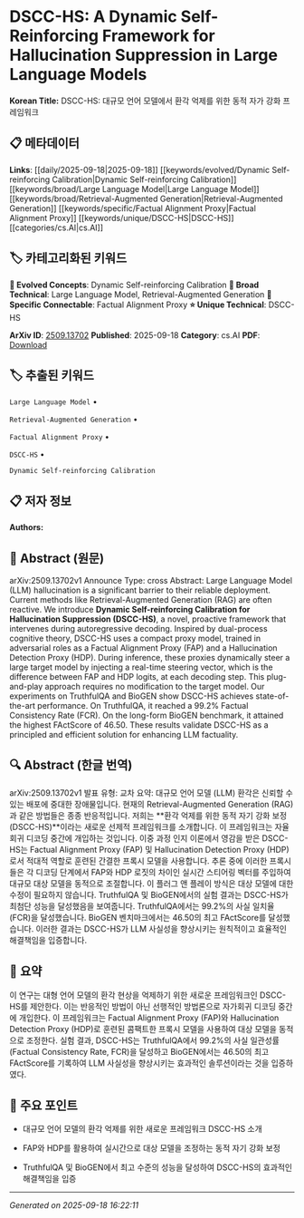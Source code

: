 
# DSCC-HS: A Dynamic Self-Reinforcing Framework for Hallucination Suppression in Large Language Models

**Korean Title:** DSCC-HS: 대규모 언어 모델에서 환각 억제를 위한 동적 자가 강화 프레임워크

## 📋 메타데이터

**Links**: [[daily/2025-09-18|2025-09-18]] [[keywords/evolved/Dynamic Self-reinforcing Calibration|Dynamic Self-reinforcing Calibration]] [[keywords/broad/Large Language Model|Large Language Model]] [[keywords/broad/Retrieval-Augmented Generation|Retrieval-Augmented Generation]] [[keywords/specific/Factual Alignment Proxy|Factual Alignment Proxy]] [[keywords/unique/DSCC-HS|DSCC-HS]] [[categories/cs.AI|cs.AI]]

## 🏷️ 카테고리화된 키워드
**🚀 Evolved Concepts**: Dynamic Self-reinforcing Calibration
**🔬 Broad Technical**: Large Language Model, Retrieval-Augmented Generation
**🔗 Specific Connectable**: Factual Alignment Proxy
**⭐ Unique Technical**: DSCC-HS

**ArXiv ID**: [2509.13702](https://arxiv.org/abs/2509.13702)
**Published**: 2025-09-18
**Category**: cs.AI
**PDF**: [Download](https://arxiv.org/pdf/2509.13702.pdf)


## 🏷️ 추출된 키워드



`Large Language Model` • 

`Retrieval-Augmented Generation` • 

`Factual Alignment Proxy` • 

`DSCC-HS` • 

`Dynamic Self-reinforcing Calibration`



## 📋 저자 정보

**Authors:** 

## 📄 Abstract (원문)

arXiv:2509.13702v1 Announce Type: cross 
Abstract: Large Language Model (LLM) hallucination is a significant barrier to their reliable deployment. Current methods like Retrieval-Augmented Generation (RAG) are often reactive. We introduce **Dynamic Self-reinforcing Calibration for Hallucination Suppression (DSCC-HS)**, a novel, proactive framework that intervenes during autoregressive decoding. Inspired by dual-process cognitive theory, DSCC-HS uses a compact proxy model, trained in adversarial roles as a Factual Alignment Proxy (FAP) and a Hallucination Detection Proxy (HDP). During inference, these proxies dynamically steer a large target model by injecting a real-time steering vector, which is the difference between FAP and HDP logits, at each decoding step. This plug-and-play approach requires no modification to the target model. Our experiments on TruthfulQA and BioGEN show DSCC-HS achieves state-of-the-art performance. On TruthfulQA, it reached a 99.2% Factual Consistency Rate (FCR). On the long-form BioGEN benchmark, it attained the highest FActScore of 46.50. These results validate DSCC-HS as a principled and efficient solution for enhancing LLM factuality.

## 🔍 Abstract (한글 번역)

arXiv:2509.13702v1 발표 유형: 교차
요약: 대규모 언어 모델 (LLM) 환각은 신뢰할 수 있는 배포에 중대한 장애물입니다. 현재의 Retrieval-Augmented Generation (RAG)과 같은 방법들은 종종 반응적입니다. 저희는 **환각 억제를 위한 동적 자기 강화 보정 (DSCC-HS)**이라는 새로운 선제적 프레임워크를 소개합니다. 이 프레임워크는 자율회귀 디코딩 중간에 개입하는 것입니다. 이중 과정 인지 이론에서 영감을 받은 DSCC-HS는 Factual Alignment Proxy (FAP) 및 Hallucination Detection Proxy (HDP)로서 적대적 역할로 훈련된 간결한 프록시 모델을 사용합니다. 추론 중에 이러한 프록시들은 각 디코딩 단계에서 FAP와 HDP 로짓의 차이인 실시간 스티어링 벡터를 주입하여 대규모 대상 모델을 동적으로 조절합니다. 이 플러그 앤 플레이 방식은 대상 모델에 대한 수정이 필요하지 않습니다. TruthfulQA 및 BioGEN에서의 실험 결과는 DSCC-HS가 최첨단 성능을 달성했음을 보여줍니다. TruthfulQA에서는 99.2%의 사실 일치율 (FCR)을 달성했습니다. BioGEN 벤치마크에서는 46.50의 최고 FActScore를 달성했습니다. 이러한 결과는 DSCC-HS가 LLM 사실성을 향상시키는 원칙적이고 효율적인 해결책임을 입증합니다.

## 📝 요약

이 연구는 대형 언어 모델의 환각 현상을 억제하기 위한 새로운 프레임워크인 DSCC-HS를 제안한다. 이는 반응적인 방법이 아닌 선행적인 방법론으로 자가회귀 디코딩 중간에 개입한다. 이 프레임워크는 Factual Alignment Proxy (FAP)와 Hallucination Detection Proxy (HDP)로 훈련된 콤팩트한 프록시 모델을 사용하여 대상 모델을 동적으로 조정한다. 실험 결과, DSCC-HS는 TruthfulQA에서 99.2%의 사실 일관성률(Factual Consistency Rate, FCR)을 달성하고 BioGEN에서는 46.50의 최고 FActScore를 기록하여 LLM 사실성을 향상시키는 효과적인 솔루션이라는 것을 입증하였다.

## 🎯 주요 포인트


- 대규모 언어 모델의 환각 억제를 위한 새로운 프레임워크 DSCC-HS 소개

- FAP와 HDP를 활용하여 실시간으로 대상 모델을 조정하는 동적 자기 강화 보정

- TruthfulQA 및 BioGEN에서 최고 수준의 성능을 달성하여 DSCC-HS의 효과적인 해결책임을 입증


---

*Generated on 2025-09-18 16:22:11*